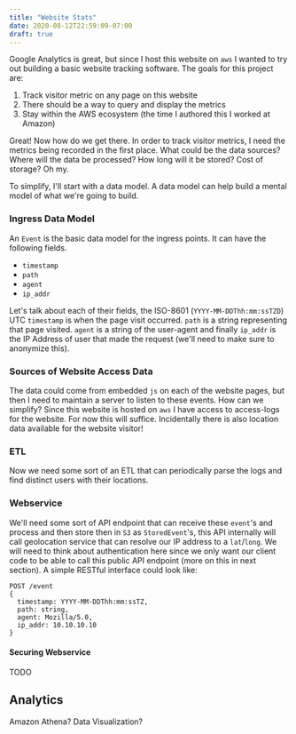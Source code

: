 ```yaml
---
title: "Website Stats"
date: 2020-08-12T22:59:09-07:00
draft: true
---
```

Google Analytics is great, but since I host this website on `aws` I wanted to try out building a basic website tracking software. The goals for this project are:
1. Track visitor metric on any page on this website
2. There should be a way to query and display the metrics
3. Stay within the AWS ecosystem (the time I authored this I worked at Amazon)

Great! Now how do we get there. In order to track visitor metrics, I need the metrics being recorded in the first place. What could be the data sources? Where will the data be processed? How long will it be stored? Cost of storage? Oh my.

To simplify, I'll start with a data model. A data model can help build a mental model of what we're going to build.

### Ingress Data Model
An `Event` is the basic data model for the ingress points. It can have the following fields.
- `timestamp`
- `path`
- `agent`
- `ip_addr`

Let's talk about each of their fields, the ISO-8601 (`YYYY-MM-DDThh:mm:ssTZD`) UTC `timestamp` is when the page visit occurred. `path` is a string representing that page visited. `agent` is a string of the user-agent and finally `ip_addr` is the IP Address of user that made the request (we'll need to make sure to anonymize this).

### Sources of Website Access Data
The data could come from embedded `js` on each of the website pages, but then I need to maintain a server to listen to these events. How can we simplify? Since this website is hosted on `aws` I have access to access-logs for the website. For now this will suffice. Incidentally there is also location data available for the website visitor!

### ETL
Now we need some sort of an ETL that can periodically parse the logs and find distinct users with their locations.


### Webservice
We'll need some sort of API endpoint that can receive these `event`'s and process and then store then in `S3` as `StoredEvent`'s, this API internally will call geolocation service that can resolve our IP address to a `lat`/`long`. We will need to think about authentication here since we only want our client code to be able to call this public API endpoint (more on this in next section). A simple RESTful interface could look like:
```
POST /event
{
  timestamp: YYYY-MM-DDThh:mm:ssTZ,
  path: string,
  agent: Mozilla/5.0,
  ip_addr: 10.10.10.10
}
```

#### Securing Webservice
TODO


## Analytics
Amazon Athena?
Data Visualization?
